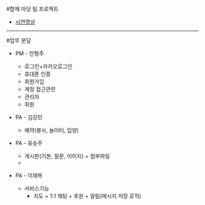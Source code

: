#함께 마당 팀 프로젝트

+ [시연영상](https://youtu.be/S4rcpIbIyo0)
-----------------------------------------------------------------------------------------------------------------

#업무 분담

+ PM - 안형주
  + 로그인+카카오로그인
  + 휴대폰 인증
  + 회원가입
  + 계정 접근관련
  + 관리자
  + 회원

+ PA - 김강민
  + 예약(봉사, 놀이터, 입양)

+ PA - 유승주
  + 게시판(기본, 질문, 이미지) + 첨부파일
  + 
+ PA - 이재복
  + 서비스기능
    + 지도 + 1:1 채팅 + 후원 + 알림(메시지 저장 로직)
